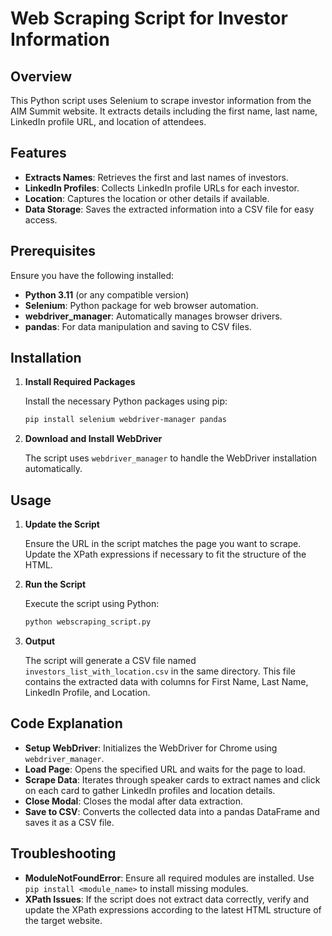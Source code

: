 
# Web Scraping Script for Investor Information

## Overview

This Python script uses Selenium to scrape investor information from the AIM Summit website. It extracts details including the first name, last name, LinkedIn profile URL, and location of attendees.

## Features

- **Extracts Names**: Retrieves the first and last names of investors.
- **LinkedIn Profiles**: Collects LinkedIn profile URLs for each investor.
- **Location**: Captures the location or other details if available.
- **Data Storage**: Saves the extracted information into a CSV file for easy access.

## Prerequisites

Ensure you have the following installed:
- **Python 3.11** (or any compatible version)
- **Selenium**: Python package for web browser automation.
- **webdriver_manager**: Automatically manages browser drivers.
- **pandas**: For data manipulation and saving to CSV files.

## Installation

1. **Install Required Packages**

   Install the necessary Python packages using pip:

   ```bash
   pip install selenium webdriver-manager pandas
   ```

2. **Download and Install WebDriver**

   The script uses `webdriver_manager` to handle the WebDriver installation automatically.

## Usage

1. **Update the Script**

   Ensure the URL in the script matches the page you want to scrape. Update the XPath expressions if necessary to fit the structure of the HTML.

2. **Run the Script**

   Execute the script using Python:

   ```bash
   python webscraping_script.py
   ```

3. **Output**

   The script will generate a CSV file named `investors_list_with_location.csv` in the same directory. This file contains the extracted data with columns for First Name, Last Name, LinkedIn Profile, and Location.

## Code Explanation

- **Setup WebDriver**: Initializes the WebDriver for Chrome using `webdriver_manager`.
- **Load Page**: Opens the specified URL and waits for the page to load.
- **Scrape Data**: Iterates through speaker cards to extract names and click on each card to gather LinkedIn profiles and location details.
- **Close Modal**: Closes the modal after data extraction.
- **Save to CSV**: Converts the collected data into a pandas DataFrame and saves it as a CSV file.

## Troubleshooting

- **ModuleNotFoundError**: Ensure all required modules are installed. Use `pip install <module_name>` to install missing modules.
- **XPath Issues**: If the script does not extract data correctly, verify and update the XPath expressions according to the latest HTML structure of the target website.
